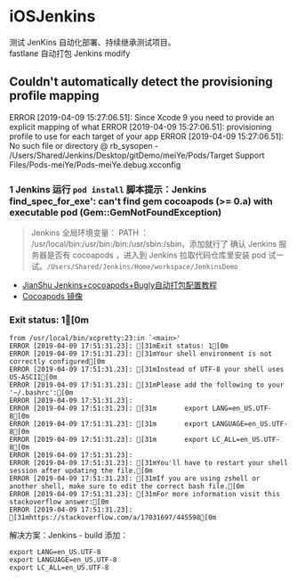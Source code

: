 # iOSJenkins
测试 JenKins 自动化部署、持续继承测试项目。<br />
fastlane 自动打包
Jenkins modify


## Couldn't automatically detect the provisioning profile mapping
ERROR [2019-04-09 15:27:06.51]: Since Xcode 9 you need to provide an explicit mapping of what
ERROR [2019-04-09 15:27:06.51]: provisioning profile to use for each target of your app
ERROR [2019-04-09 15:27:06.51]: No such file or directory @ rb_sysopen - /Users/Shared/Jenkins/Desktop/gitDemo/meiYe/Pods/Target Support Files/Pods-meiYe/Pods-meiYe.debug.xcconfig



### 1 Jenkins 运行 `pod install` 脚本提示：Jenkins find_spec_for_exe': can't find gem cocoapods (>= 0.a) with executable pod (Gem::GemNotFoundException)
> Jenkins 全局环境变量： PATH ： /usr/local/bin:/usr/bin:/bin:/usr/sbin:/sbin，添加就行了
> 确认 Jenkins 服务器是否有 cocoapods ，进入到 Jenkins 拉取代码仓库里安装 pod 试一试。`/Users/Shared/Jenkins/Home/workspace/JenkinsDemo`

- [JianShu Jenkins+cocoapods+Bugly自动打包配置教程](https://www.jianshu.com/p/6ea18e8cc048)
- [Cocoapods 镜像](https://blog.csdn.net/guo405240393/article/details/80319520)


###  Exit status: 1[0m
```
from /usr/local/bin/xcpretty:23:in `<main>'
ERROR [2019-04-09 17:51:31.23]: [31mExit status: 1[0m
ERROR [2019-04-09 17:51:31.23]: [31mYour shell environment is not correctly configured[0m
ERROR [2019-04-09 17:51:31.23]: [31mInstead of UTF-8 your shell uses US-ASCII[0m
ERROR [2019-04-09 17:51:31.23]: [31mPlease add the following to your '~/.bashrc':[0m
ERROR [2019-04-09 17:51:31.23]: 
ERROR [2019-04-09 17:51:31.23]: [31m       export LANG=en_US.UTF-8[0m
ERROR [2019-04-09 17:51:31.23]: [31m       export LANGUAGE=en_US.UTF-8[0m
ERROR [2019-04-09 17:51:31.23]: [31m       export LC_ALL=en_US.UTF-8[0m
ERROR [2019-04-09 17:51:31.23]: 
ERROR [2019-04-09 17:51:31.23]: [31mYou'll have to restart your shell session after updating the file.[0m
ERROR [2019-04-09 17:51:31.23]: [31mIf you are using zshell or another shell, make sure to edit the correct bash file.[0m
ERROR [2019-04-09 17:51:31.23]: [31mFor more information visit this stackoverflow answer:[0m
ERROR [2019-04-09 17:51:31.23]: [31mhttps://stackoverflow.com/a/17031697/445598[0m
```

解决方案：Jenkins - build 添加：

```
export LANG=en_US.UTF-8
export LANGUAGE=en_US.UTF-8
export LC_ALL=en_US.UTF-8

```